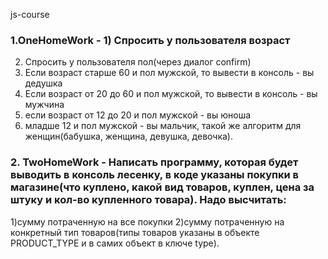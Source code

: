 js-course

### 1.OneHomeWork - 1) Спросить у пользователя возраст
2) Спросить у пользователя пол(через диалог confirm)
3) Если возраст старше 60 и пол мужской, то вывести в консоль - вы дедушка
4) Если возраст от 20 до 60 и пол мужской, то вывести в консоль - вы мужчина
5) если возраст от 12 до 20 и пол мужской - вы юноша
6) младше 12 и пол мужской - вы мальчик,
такой же алгоритм для женщин(бабушка, женщина, девушка, девочка).

### 2. TwoHomeWork - Написать программу, которая будет выводить в консоль лесенку, в коде указаны покупки в магазине(что куплено, какой вид товаров, куплен, цена за штуку и кол-во купленного товара). Надо высчитать:
 1)сумму потраченную на все покупки
 2)сумму потраченную на конкретный тип товаров(типы товаров указаны в объекте PRODUCT_TYPE и в самих объект в ключе type).